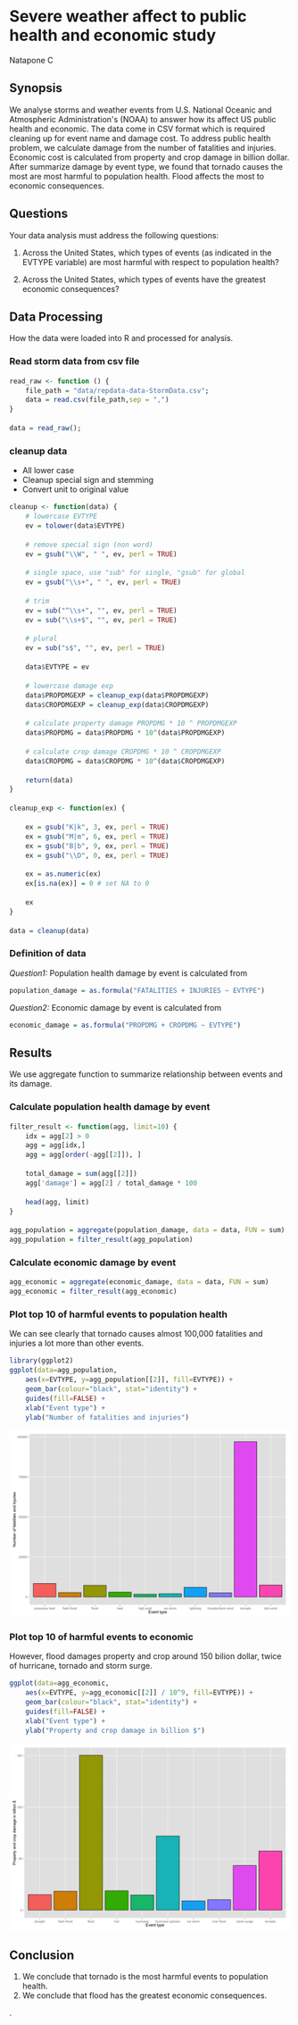 # Severe weather affect to public health and economic study
Natapone C  

## Synopsis
We analyse storms and weather events from U.S. National Oceanic and Atmospheric Administration's (NOAA) to answer how its affect US public health and economic. The data come in CSV format which is required cleaning up for event name and damage cost. To address public health problem, we calculate damage from the number of fatalities and injuries. Economic cost is calculated from property and crop damage in billion dollar. After summarize damage by event type, we found that tornado causes the most are most harmful to population health. Flood affects the most to economic consequences.

## Questions
Your data analysis must address the following questions:

1) Across the United States, which types of events (as indicated in the EVTYPE variable) are most harmful with respect to population health?

2) Across the United States, which types of events have the greatest economic consequences?

## Data Processing
How the data were loaded into R and processed for analysis.

### Read storm data from csv file

```r
read_raw <- function () {
    file_path = "data/repdata-data-StormData.csv";
    data = read.csv(file_path,sep = ",")   
}

data = read_raw();
```

### cleanup data
- All lower case
- Cleanup special sign and stemming
- Convert unit to original value

```r
cleanup <- function(data) {
    # lowercase EVTYPE
    ev = tolower(data$EVTYPE)
    
    # remove special sign (non word)
    ev = gsub("\\W", " ", ev, perl = TRUE)
    
    # single space, use "sub" for single, "gsub" for global
    ev = gsub("\\s+", " ", ev, perl = TRUE)
    
    # trim
    ev = sub("^\\s+", "", ev, perl = TRUE)
    ev = sub("\\s+$", "", ev, perl = TRUE)
    
    # plural
    ev = sub("s$", "", ev, perl = TRUE)
    
    data$EVTYPE = ev
    
    # lowercase damage exp
    data$PROPDMGEXP = cleanup_exp(data$PROPDMGEXP)
    data$CROPDMGEXP = cleanup_exp(data$CROPDMGEXP)
    
    # calculate property damage PROPDMG * 10 ^ PROPDMGEXP
    data$PROPDMG = data$PROPDMG * 10^(data$PROPDMGEXP)
    
    # calculate crop damage CROPDMG * 10 ^ CROPDMGEXP
    data$CROPDMG = data$CROPDMG * 10^(data$CROPDMGEXP)
    
    return(data)
}

cleanup_exp <- function(ex) {
    
    ex = gsub("K|k", 3, ex, perl = TRUE)
    ex = gsub("M|m", 6, ex, perl = TRUE)
    ex = gsub("B|b", 9, ex, perl = TRUE)
    ex = gsub("\\D", 0, ex, perl = TRUE)
    
    ex = as.numeric(ex)
    ex[is.na(ex)] = 0 # set NA to 0
    
    ex
}

data = cleanup(data)
```

### Definition of data
*Question1:* Population health damage by event is calculated from 

```r
population_damage = as.formula("FATALITIES + INJURIES ~ EVTYPE")
```

*Question2:* Economic damage by event is calculated from 

```r
economic_damage = as.formula("PROPDMG + CROPDMG ~ EVTYPE")
```

## Results
We use aggregate function to summarize relationship between events and its damage.
### Calculate population health damage by event

```r
filter_result <- function(agg, limit=10) {
    idx = agg[2] > 0
    agg = agg[idx,]
    agg = agg[order(-agg[[2]]), ]
    
    total_damage = sum(agg[[2]])
    agg['damage'] = agg[2] / total_damage * 100
    
    head(agg, limit)
}

agg_population = aggregate(population_damage, data = data, FUN = sum)
agg_population = filter_result(agg_population)
```

### Calculate economic damage by event

```r
agg_economic = aggregate(economic_damage, data = data, FUN = sum)
agg_economic = filter_result(agg_economic)
```

### Plot top 10 of harmful events to population health
We can see clearly that tornado causes almost 100,000 fatalities and injuries a lot more than other events.

```r
library(ggplot2)
ggplot(data=agg_population, 
    aes(x=EVTYPE, y=agg_population[[2]], fill=EVTYPE)) +
    geom_bar(colour="black", stat="identity") +
    guides(fill=FALSE) +
    xlab("Event type") +
    ylab("Number of fatalities and injuries")
```

![](README_files/figure-html/unnamed-chunk-7-1.png) 

### Plot top 10 of harmful events to economic
However, flood damages property and crop around 150 bilion dollar, twice of hurricane, tornado and storm surge.

```r
ggplot(data=agg_economic, 
    aes(x=EVTYPE, y=agg_economic[[2]] / 10^9, fill=EVTYPE)) +
    geom_bar(colour="black", stat="identity") +
    guides(fill=FALSE) +
    xlab("Event type") +
    ylab("Property and crop damage in billion $")
```

![](README_files/figure-html/unnamed-chunk-8-1.png) 

## Conclusion
1) We conclude that tornado is the most harmful events to population health.
2) We conclude that flood has the greatest economic consequences.

.
